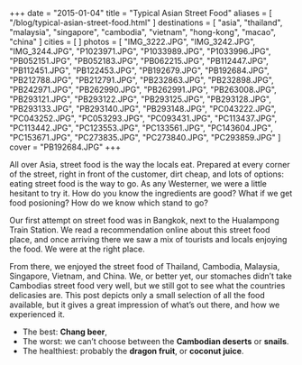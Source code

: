 +++
date    = "2015-01-04"
title   = "Typical Asian Street Food"
aliases = [ "/blog/typical-asian-street-food.html" ]
destinations = [ "asia", "thailand", "malaysia", "singapore", "cambodia", "vietnam", "hong-kong", "macao", "china" ]
cities  = [ ]
photos  = [
  "IMG_3222.JPG", "IMG_3242.JPG", "IMG_3244.JPG", "P1023971.JPG", "P1033989.JPG", "P1033996.JPG", "PB052151.JPG",
  "PB052183.JPG", "PB062215.JPG", "PB112447.JPG", "PB112451.JPG", "PB122453.JPG", "PB192679.JPG", "PB192684.JPG",
  "PB212788.JPG", "PB212791.JPG", "PB232863.JPG", "PB232898.JPG", "PB242971.JPG", "PB262990.JPG", "PB262991.JPG",
  "PB263008.JPG", "PB293121.JPG", "PB293122.JPG", "PB293125.JPG", "PB293128.JPG", "PB293133.JPG", "PB293140.JPG",
  "PB293148.JPG", "PC043222.JPG", "PC043252.JPG", "PC053293.JPG", "PC093431.JPG", "PC113437.JPG", "PC113442.JPG",
  "PC123553.JPG", "PC133561.JPG", "PC143604.JPG", "PC153671.JPG", "PC273835.JPG", "PC273840.JPG", "PC293859.JPG"
]
cover = "PB192684.JPG"
+++

All over Asia, street food is the way the locals eat. Prepared at every corner of the street, right in front of the customer, dirt cheap, and lots of options: eating street food is the way to go. As any Westerner, we were a little hesitant to try it. How do you know the ingredients are good? What if we get food posioning? How do we know which stand to go?
<!--more-->
Our first attempt on street food was in Bangkok, next to the Hualampong Train Station. We read a recommendation online about this street food place, and once arriving there we saw a mix of tourists and locals enjoying the food. We were at the right place.

From there, we enjoyed the street food of Thailand, Cambodia, Malaysia, Singapore, Vietnam, and China. We, or better yet, our stomaches didn’t take Cambodias street food very well, but we still got to see what the countries delicasies are. This post depicts only a small selection of all the food available, but it gives a great impression of what’s out there, and how we experienced it.

* The best: **Chang beer**,
* The worst: we can’t choose between the **Cambodian deserts** or **snails**.
* The healthiest: probably the **dragon fruit**, or **coconut juice**.